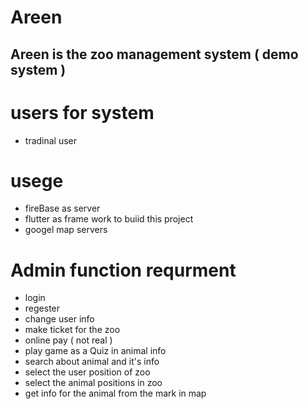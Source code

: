 # Areen
## Areen is the zoo management system ( demo system )
# users for system
* tradinal user 
# usege
* fireBase as server 
* flutter as frame work to buiid this project
* googel map servers
# Admin function requrment 
* login 
* regester 
* change user info
* make ticket for the zoo
* online pay ( not real )
* play game as a Quiz in animal info 
* search about animal and it's info
* select the user position of zoo
* select the animal positions in zoo 
* get info for the animal from the mark in map  
